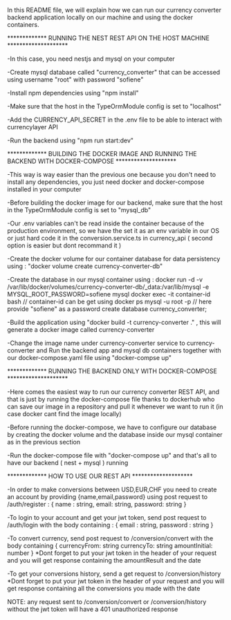 In this README file, we will explain how we can run our currency converter backend application locally on our machine and using the docker containers.

************* RUNNING THE NEST REST API ON THE HOST MACHINE ********************

-In this case, you need nestjs and mysql on your computer

-Create mysql database called "currency_converter" that can be accessed using username "root" with password "sofiene"

-Install npm dependencies using "npm install"

-Make sure that the host in the TypeOrmModule config is set to "localhost"

-Add the CURRENCY_API_SECRET in the .env file to be able to interact with currencylayer API

-Run the backend using "npm run start:dev"

************* BUILDING THE DOCKER IMAGE AND RUNNING THE BACKEND WITH DOCKER-COMPOSE ********************

-This way is way easier than the previous one because you don't need to install any dependencies, you just need docker and docker-compose installed in your computer

-Before building the docker image for our backend, make sure that the host in the TypeOrmModule config is set to "mysql_db"

-Our .env variables can't be read inside the container because of the production environment, so we have the set it as an env variable in our OS or just hard code it in the conversion.service.ts in currency_api ( second option is easier but dont recommand it )

-Create the docker volume for our container database for data persistency using : "docker volume create currency-converter-db"

-Create the database in our mysql container using :
  docker run -d -v /var/lib/docker/volumes/currency-converter-db/_data:/var/lib/mysql -e MYSQL_ROOT_PASSWORD=sofiene mysql
  docker exec -it container-id bash // container-id can be get using docker ps
  mysql -u root -p // here provide "sofiene" as a password
  create database currency_converter;

-Build the application using "docker build -t currency-converter ." , this will generate a docker image called currency-converter

-Change the image name under currency-converter service to currency-converter and Run the backend app and mysql db containers together with our docker-compose.yaml file using "docker-compse up" 

************* RUNNING THE BACKEND ONLY WITH DOCKER-COMPOSE ********************

-Here comes the easiest way to run our currency converter REST API, and that is just by running the docker-compose file thanks to dockerhub who can save our image in a repository and pull it whenever we want to run it (in case docker cant find the image locally)

-Before running the docker-compose, we have to configure our database by creating the docker volume and the database inside our mysql container as in the previous section

-Run the docker-compose file with "docker-compose up" and that's all to have our backend ( nest + mysql ) running

************* HOW TO USE OUR REST API ********************


-In order to make conversions between USD,EUR,CHF you need to create an account by providing {name,email,password} using post request to /auth/register : 
{
  name : string,
  email: string,
  password: string
}

-To login to your account and get your jwt token, send post request to /auth/login with the body containing :
{
  email : string,
  password : string
}

-To convert currency, send post request to /conversion/convert with the body containing 
{
  currencyFrom: string
  currencyTo: string
  amountInitial: number
}
*Dont forget to put your jwt token in the header of your request and you will get response containing the amountResult and the date

-To get your conversions history, send a get request to /conversion/history 
*Dont forget to put your jwt token in the header of your request and you will get response containing all the conversions you made with the date

NOTE: any request sent to /conversion/convert or /conversion/history without the jwt token will have a 401 unauthorized response